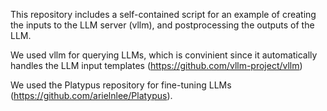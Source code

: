 This repository includes a self-contained script for an example of creating the inputs to the LLM server (vllm), and postprocessing the outputs of the LLM.

We used vllm for querying LLMs, which is convinient since it automatically handles the LLM input templates (https://github.com/vllm-project/vllm)

We used the Platypus repository for fine-tuning LLMs (https://github.com/arielnlee/Platypus).
